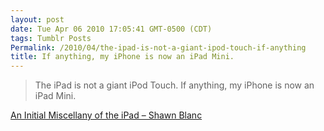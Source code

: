 ```yaml
---
layout: post
date: Tue Apr 06 2010 17:05:41 GMT-0500 (CDT)
tags: Tumblr Posts
Permalink: /2010/04/the-ipad-is-not-a-giant-ipod-touch-if-anything
title: If anything, my iPhone is now an iPad Mini.
---
```


> The iPad is not a giant iPod Touch. If anything, my iPhone is now an iPad Mini.

[An Initial Miscellany of the iPad – Shawn Blanc](http://shawnblanc.net/2010/04/initial-ipad-miscellany/)
